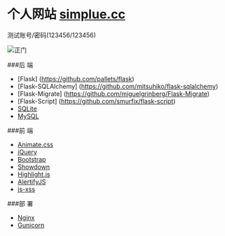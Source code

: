 # 个人网站 [simplue.cc](http://simplue.cc) 

测试账号/密码(123456/123456)

![正门](https://oj8yna8y7.qnssl.com/door.png?imageView2/2/w/800/format/gif/interlace/1/q/100)

###后 端

- [Flask] (https://github.com/pallets/flask)
- [Flask-SQLAlchemy] (https://github.com/mitsuhiko/flask-sqlalchemy)
- [Flask-Migrate] (https://github.com/miguelgrinberg/Flask-Migrate)
- [Flask-Script] (https://github.com/smurfix/flask-script)
- [SQLite](https://www.sqlite.org/)
- [MySQL](https://www.mysql.com/)


###前 端

- [Animate.css](https://github.com/daneden/animate.css/)
- [jQuery](https://github.com/jquery/jquery)
- [Bootstrap](https://github.com/twbs/bootstrap)
- [Showdown](https://github.com/showdownjs/showdown)
- [Highlight.js](https://github.com/isagalaev/highlight.js)
- [AlertifyJS](https://github.com/MohammadYounes/AlertifyJS)
- [js-xss](https://github.com/leizongmin/js-xss)

###部 署
- [Nginx](https://nginx.org)
- [Gunicorn](http://gunicorn.org)
